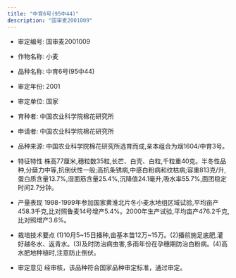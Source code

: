 ```yaml
---
title: "中育6号(95中44)"
description: "国审麦2001009"
---
```

* 审定编号:  国审麦2001009

*  作物名称:  小麦

*  品种名称:  中育6号(95中44)

*  审定年份:  2001

*  审定单位:  国家

* 育种者:  中国农业科学院棉花研究所

*  申请者:  中国农业科学院棉花研究所

*  品种来源:  中国农业科学院棉花研究所选育而成,亲本组合为烟1604/中育3号。

*  特征特性
株高77厘米,穗粒数35粒,长芒、白壳、白粒,千粒重40克。半冬性品种,分蘖力中等,抗倒伏性一般;高抗条锈病,中感白粉病和纹枯病;容重813克/升,蛋白质含量13.7%,湿面筋含量25.4%,沉降值24.1毫升,吸水率55.7%,面团稳定时间2.7分钟。

*  产量表现
1998-1999年参加国家黄淮北片冬小麦水地组区域试验,平均亩产458.3千克,比对照鲁麦14号增产5.4%。2000年生产试验,平均亩产476.2千克,比对照增产3.6%。

*  栽培技术要点
(1)10月5~15日播种,亩基本苗12万~15万。(2)播前施足底肥,灌好越冬水、返青水。(3)及时防治病虫害,多雨年份在孕穗期防治白粉病。(4)高水肥地种植时,注意防止倒伏。

*  审定意见
经审核，该品种符合国家品种审定标准，通过审定。
